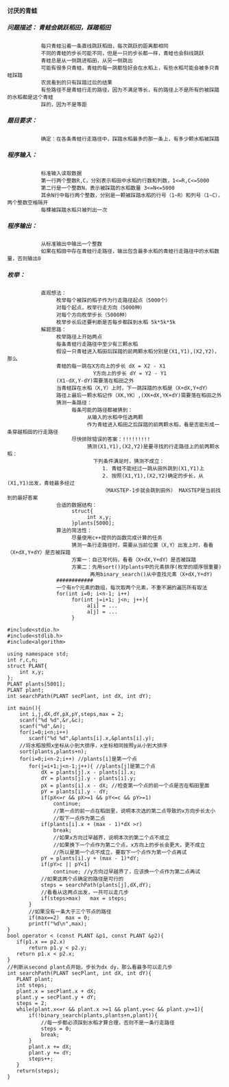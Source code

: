 #### 讨厌的青蛙  

##### 问题描述： 青蛙会跳跃稻田，踩踏稻田  
               每只青蛙沿着一条直线跳跃稻田，每次跳跃的距离都相同  
               不同的青蛙的步长可能不同，但是一只的步长都一样，青蛙也会斜线跳跃  
               青蛙总是从一侧跳进稻田，从另一侧跳出  
               可能有很多只青蛙，青蛙的每一跳都恰好会在水稻上，有些水稻可能会被多只青蛙踩踏  
               农民看到的只有踩踏过后的结果  
               有些路径不是青蛙行走的路径，因为不满足等长，有的路径上不是所有的被踩踏的水稻都是这个青蛙  
               踩的，因为不是等距  
##### 题目要求：
               确定：在各条青蛙行走路径中，踩踏水稻最多的那一条上，有多少颗水稻被踩踏
##### 程序输入：
               标准输入读取数据
               第一行两个整数R,C，分别表示稻田中水稻的行数和列数，1<=R,C<=5000
               第二行是一个整数N，表示被踩踏的水稻数量 3<=N<=5000
               其余N行中每行两个整数，分别是一颗被踩踏水稻的行号（1~R）和列号（1~C），两个整数空格隔开
               每棵被踩踏水稻只被列出一次
##### 程序输出：
               从标准输出中输出一个整数  
               如果在稻田中存在青蛙行走路径，输出包含最多水稻的青蛙行走路径中的水稻数量，否则输出0
               
##### 枚举：
               直观想法：
                    枚举每个被踩的稻子作为行走路径起点（5000个）
                    对每个起点，枚举行走方向（5000种）
                    对每个方向枚举步长（5000种）
                    枚举步长后还要判断是否每步都踩到水稻 5k*5k*5k
               解题思路：
                    枚举路径上开始两点
                    每条青蛙行走路径中至少有三颗水稻
                    假设一只青蛙进入稻田后踩踏的前两颗水稻分别是(X1,Y1),(X2,Y2)，那么
                    青蛙的每一跳在X方向上的步长 dX = X2 - X1
                                Y方向上的步长 dY = Y2 - Y1
                    (X1-dX,Y-dY)需要落在稻田之外
                    当青蛙踩在水稻（X,Y）上时，下一跳踩踏的水稻是（X+dX,Y+dY）
                    路径上最后一颗水稻记作（XK,YK）,(XK+dX,YK+dY)需要落在稻田之外
                    猜测一条路径：
                         每条可能的路径都被猜到：
                              从输入的水稻中任选两颗
                              作为青蛙进入稻田之后踩踏的前两颗水稻，看是否能形成一条穿越稻田的行走路径
                         尽快排除错误的答案：!!!!!!!!!
                              猜测(X1,Y1),(X2,Y2)是要寻找的行走路径上的前两颗水稻：
                                下列条件满足时，猜测不成立：
                                   1. 青蛙不能经过一跳从田外跳到(X1,Y1)上
                                   2. 按照(X1,Y1),(X2,Y2)确定的步长，从(X1,Y1)出发，青蛙最多经过
                                   （MAXSTEP-1步就会跳到田外） MAXSTEP是当前找到的最好答案
                    合适的数据结构：
                         struct{
                              int x,y;
                         }plants[5000];
                    算法的简洁性：
                         尽量使用c++提供的函数完成计算的任务
                         猜测一条行走路径时，需要从当前位置（X,Y）出发上时，看看（X+dX,Y+dY）是否被踩踏
                         方案一：自己写代码，看看（X+dX,Y+dY）是否被踩踏
                         方案二：先用sort()对plants中的元素排序(枚举的顺序很重要)
                               再用binary_search()从中查找元素（X+dX,Y+dY)
                    ############
                    一个有n个元素的数组，每次取两个元素，不重不漏的遍历所有取法
                    for(int i=0; i<n-1; i++)
                         for(int j=i+1; j<n; j++){
                              a[i] = ...
                              a[j] = ...
                         }

 ```
 #include<stdio.h>
 #include<stdlib.h>
 #include<algorithm>
 
 using namespace std;
 int r,c,n;
 struct PLANT{
     int x,y;
 };
 PLANT plants[5001];
 PLANT plant;
 int searchPath(PLANT secPlant, int dX, int dY);
 
 int main(){
     int i,j,dX,dY,pX,pY,steps,max = 2;
     scanf("%d %d",&r,&c);
     scanf("%d",&n);
     for(i=0;i<n;i++)
     	scanf("%d %d",&plants[i].x,&plants[i].y);
     //将水稻按照x坐标从小到大排序，x坐标相同按照y从小到大排序
     sort(plants,plants+n);
	 for(i=0;i<n-2;i++) //plants[i]是第一个点
	 	for(j=i+1;j<n-1;j++){ //plants[j]是第二个点
			dX = plants[j].x - plants[i].x;
			dY = plants[j].y - plants[i].y;
			pX = plants[i].x - dX; //检查第一个点的前一个点是否在稻田里面
			pY = plants[i].y - dY;
			if(pX<=r && pX>=1 && pY<=c && pY>=1)
				continue;
				//第一点的前一点在稻田里，说明本次选的第二点导致的x方向步长太小
				//取下一点作为第二点
			if(plants[i].x + (max - 1)*dX >r)
				break;
				//如果x方向过早越界，说明本次的第二个点不成立
				//如果换下一个点作为第二个点，x方向上的步长会更大，更不成立
				//所以是第一个点不成立，要取下一个点作为第一个点再试
			pY = plants[i].y + (max - 1)*dY;
			if(pY>c || pY<1)
				continue; //y方向过早越界了，应该换一个点作为第二点再试
			//如果这两个点确定的路径是可行的
			steps = searchPath(plants[j],dX,dY);
			//看看从这两点出发，一共可以走几步
			if(steps>max)	max = steps;		
		}
		//如果没有一条大于三个节点的路径
		if(max==2)	max = 0;
		printf("%d\n",max);
 }
 bool operator < (const PLANT &p1, const PLANT &p2){
 	if(p1.x == p2.x)
		return p1.y < p2.y;
	return p1.x < p2.x;
 }
 //判断从second plant点开始，步长为dx dy，那么看最多可以走几步
 int searchPath(PLANT secPlant, int dX, int dY){
 	PLANT plant;
	int steps;
	plant.x = secPlant.x + dX;
	plant.y = secPlant.y + dY;
	steps = 2;
	while(plant.x<=r && plant.x >=1 && plant.y<=c && plant.y>=1){
		if(!binary_search(plants,plants+n,plant)){
			//每一步都必须踩到水稻才算合理，否则不是一条行走路径
			steps = 0;
			break;
		}
		plant.x += dX;
		plant.y += dY;
		steps++;
	}
	return(steps);
 }
 ```
